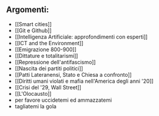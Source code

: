 ## Argomenti:
- [[Smart cities]]
- [[Git e Github]]
- [[Intelligenza Artificiale: approfondimenti con esperti]]
- [[ICT and the Environment]]
- [[Emigrazione 800-900]]
- [[Dittature e totalitarismi]]
- [[Repressione dell'antifascismo]]
- [[Nascita dei partiti politici]]
- [[Patti Lateranensi, Stato e Chiesa a confronto]]
- [[Diritti umani violati e mafia nell'America degli anni '20]]
- [[Crisi del '29, Wall Street]]
- [[L'Olocausto]]
- per favore uccidetemi ed ammazzatemi
- tagliatemi la gola